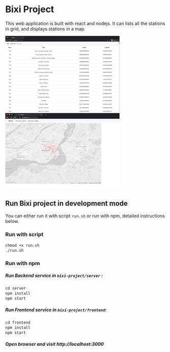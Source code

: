 # Bixi Project

This web application is built with react and nodejs. It can lists all the stations in grid, and displays stations in a map.

<img src="/docs/BixiStationsGrid.png" width="360" height="240">
<img src="/docs/BixiStationsMap.png" width="360" height="240">

## Run Bixi project in development mode

You can either run it with script `run.sh` or run with npm, detailed instructions below.

### Run with script

```
chmod +x run.sh
./run.sh
```

### Run with npm

##### Run Backend service in `bixi-project/server` :

```
cd server
npm install
npm start
```

##### Run Frontend service in `bixi-project/frontend`:

```
cd frontend
npm install
npm start
```

##### Open browser and visit http://localhost:3000
